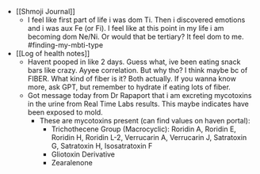   * [[Shmoji Journal]]
    * I feel like first part of life i was dom Ti. Then i discovered emotions and i was aux Fe (or Fi). I feel like at this point in my life i am becoming dom Ne/Ni. Or would that be tertiary? It feel dom to me. #finding-my-mbti-type
  * [[Log of health notes]]
    * Havent pooped in like 2 days. Guess what, ive been eating snack bars like crazy. Ayyee correlation. But why tho? I think maybe bc of FIBER. What kind of fiber is it? Both actually. If you wanna know more, ask GPT, but remember to hydrate if eating lots of fiber.
    * Got message today from Dr Rapaport that i am excreting mycotoxins in the urine from Real Time Labs results. This maybe indicates have been exposed to mold. 
      * These are mycotoxins present (can find values on haven portal):
        * Trichothecene Group (Macrocyclic): Roridin A, Roridin E, Roridin H, Roridin L-2, Verrucarin A, Verrucarin J, Satratoxin G, Satratoxin H, Isosatratoxin F
        * Gliotoxin Derivative
        * Zearalenone